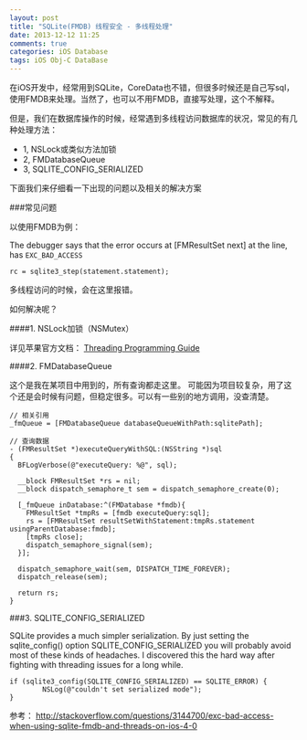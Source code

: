 ```yaml
---
layout: post
title: "SQLite(FMDB) 线程安全 - 多线程处理"
date: 2013-12-12 11:25
comments: true
categories: iOS Database
tags: iOS Obj-C DataBase
---
```


在iOS开发中，经常用到SQLite，CoreData也不错，但很多时候还是自己写sql，使用FMDB来处理。当然了，也可以不用FMDB，直接写处理，这个不解释。

但是，我们在数据库操作的时候，经常遇到多线程访问数据库的状况，常见的有几种处理方法：

*	1, NSLock或类似方法加锁
*	2, FMDatabaseQueue
*	3, SQLITE_CONFIG_SERIALIZED

下面我们来仔细看一下出现的问题以及相关的解决方案


<!-- more -->

###常见问题

以使用FMDB为例：

The debugger says that the error occurs at [FMResultSet next] at the line, has `EXC_BAD_ACCESS`

```
rc = sqlite3_step(statement.statement);
```

多线程访问的时候，会在这里报错。

如何解决呢？

####1. NSLock加锁（NSMutex）

详见苹果官方文档：
[Threading Programming Guide](https://developer.apple.com/library/mac/documentation/Cocoa/Conceptual/Multithreading/ThreadSafety/ThreadSafety.html)

####2. FMDatabaseQueue

这个是我在某项目中用到的，所有查询都走这里。
可能因为项目较复杂，用了这个还是会时候有问题，但稳定很多。可以有一些别的地方调用，没查清楚。

```
// 相关引用
_fmQueue = [FMDatabaseQueue databaseQueueWithPath:sqlitePath];

// 查询数据
- (FMResultSet *)executeQueryWithSQL:(NSString *)sql
{
  BFLogVerbose(@"executeQuery: %@", sql);
  
  __block FMResultSet *rs = nil;
  __block dispatch_semaphore_t sem = dispatch_semaphore_create(0);
  
  [_fmQueue inDatabase:^(FMDatabase *fmdb){
    FMResultSet *tmpRs = [fmdb executeQuery:sql];
    rs = [FMResultSet resultSetWithStatement:tmpRs.statement usingParentDatabase:fmdb];
    [tmpRs close];
    dispatch_semaphore_signal(sem);
  }];
  
  dispatch_semaphore_wait(sem, DISPATCH_TIME_FOREVER);
  dispatch_release(sem);
  
  return rs;
}
```

###3. SQLITE_CONFIG_SERIALIZED

SQLite provides a much simpler serialization. By just setting the sqlite_config() option SQLITE_CONFIG_SERIALIZED you will probably avoid most of these kinds of headaches. I discovered this the hard way after fighting with threading issues for a long while.


```
if (sqlite3_config(SQLITE_CONFIG_SERIALIZED) == SQLITE_ERROR) {
        NSLog(@"couldn't set serialized mode");
}
```


参考：
http://stackoverflow.com/questions/3144700/exc-bad-access-when-using-sqlite-fmdb-and-threads-on-ios-4-0